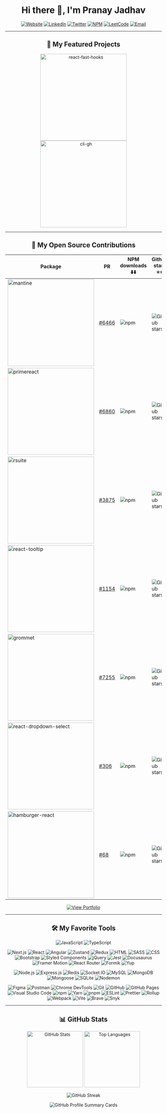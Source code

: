 <h1 align="center">Hi there 👋, I'm Pranay Jadhav</h1>

<p align="center">
  <a href="https://jpranays.netlify.app"><img src="https://img.shields.io/badge/Website-00C7B7?style=for-the-badge&logo=vercel&logoColor=white" alt="Website"></a>
  <a href="https://www.linkedin.com/in/jpranays"><img src="https://img.shields.io/badge/LinkedIn-0A66C2?style=for-the-badge&logo=linkedin&logoColor=white" alt="LinkedIn"></a>
  <a href="https://x.com/jpranays"><img src="https://img.shields.io/badge/Twitter-1DA1F2?style=for-the-badge&logo=x&logoColor=white" alt="Twitter"></a>
  <a href="https://www.npmjs.com/~jpranays"><img src="https://img.shields.io/badge/NPM-FC3939?style=for-the-badge&logo=npm&logoColor=white" alt="NPM"></a>
  <a href="https://leetcode.com/u/jpranays"><img src="https://img.shields.io/badge/LeetCode-FFA116?style=for-the-badge&logo=leetcode&logoColor=white" alt="LeetCode"></a>
    <a href="mailto:pranay1315@gmail.com"><img src="https://img.shields.io/badge/Email-D14836?style=for-the-badge&logo=gmail&logoColor=white" alt="Email"></a>
</p>

---

<h2 align="center">🤩 My Featured Projects</h2>

<p align="center">
  <a href="https://github.com/jpranays/react-fast-hooks">
    <img width="278" src="https://denvercoder1-github-readme-stats.vercel.app/api/pin/?username=jpranays&repo=react-fast-hooks&theme=dark&bg_color=0d1117&title_color=58a6ff&hide_border=false&icon_color=79c0ff&show_icons=false" alt="react-fast-hooks">
  </a>
  <a href="https://github.com/jpranays/cli-gh">
    <img width="278" src="https://denvercoder1-github-readme-stats.vercel.app/api/pin/?username=jpranays&repo=cli-gh&theme=dark&bg_color=0d1117&title_color=58a6ff&hide_border=false&icon_color=79c0ff&show_icons=false" alt="cli-gh">
  </a>
</p>

---

<h2 align="center">📘 My Open Source Contributions</h2>

<div align="center">

| Package | PR | NPM downloads ⬇️⬇️ | Github stars ⭐⭐ |
|--------|-----|--------------------|------------------|
| <a href="https://github.com/mantinedev/mantine"><img width="278" src="https://denvercoder1-github-readme-stats.vercel.app/api/pin/?username=mantinedev&repo=mantine&theme=dark&bg_color=0d1117&title_color=58a6ff&hide_border=false&icon_color=F8D866&show_icons=false" alt="mantine"></a> | [#6466](https://github.com/mantinedev/mantine/pull/6466) | ![npm](https://img.shields.io/npm/dm/@mantine/hooks) | ![GitHub stars](https://img.shields.io/github/stars/mantinedev/mantine) |
| <a href="https://github.com/primefaces/primereact"><img width="278" src="https://denvercoder1-github-readme-stats.vercel.app/api/pin/?username=primefaces&repo=primereact&theme=dark&bg_color=0d1117&title_color=58a6ff&hide_border=false&icon_color=F8D866" alt="primereact"></a> | [#6860](https://github.com/primefaces/primereact/pull/6860) | ![npm](https://img.shields.io/npm/dm/primereact) | ![GitHub stars](https://img.shields.io/github/stars/primefaces/primereact) |
| <a href="https://github.com/rsuite/rsuite"><img width="278" src="https://denvercoder1-github-readme-stats.vercel.app/api/pin/?username=rsuite&repo=rsuite&theme=dark&bg_color=0d1117&title_color=58a6ff&hide_border=false&icon_color=F8D866" alt="rsuite"></a> | [#3875](https://github.com/rsuite/rsuite/pull/3875) | ![npm](https://img.shields.io/npm/dm/rsuite) | ![GitHub stars](https://img.shields.io/github/stars/rsuite/rsuite) |
| <a href="https://github.com/ReactTooltip/react-tooltip"><img width="278" src="https://denvercoder1-github-readme-stats.vercel.app/api/pin/?username=ReactTooltip&repo=react-tooltip&theme=dark&bg_color=0d1117&title_color=58a6ff&hide_border=false&icon_color=F8D866" alt="react-tooltip"></a> | [#1154](https://github.com/ReactTooltip/react-tooltip/pull/1154) | ![npm](https://img.shields.io/npm/dm/react-tooltip) | ![GitHub stars](https://img.shields.io/github/stars/ReactTooltip/react-tooltip) |
| <a href="https://github.com/grommet/grommet"><img width="278" src="https://denvercoder1-github-readme-stats.vercel.app/api/pin/?username=grommet&repo=grommet&theme=dark&bg_color=0d1117&title_color=58a6ff&hide_border=false&icon_color=F8D866" alt="grommet"></a> | [#7255](https://github.com/grommet/grommet/pull/7255) | ![npm](https://img.shields.io/npm/dm/grommet) | ![GitHub stars](https://img.shields.io/github/stars/grommet/grommet) |
| <a href="https://github.com/sanusart/react-dropdown-select"><img width="278" src="https://denvercoder1-github-readme-stats.vercel.app/api/pin/?username=sanusart&repo=react-dropdown-select&theme=dark&bg_color=0d1117&title_color=58a6ff&hide_border=false&icon_color=F8D866" alt="react-dropdown-select"></a> | [#306](https://github.com/sanusart/react-dropdown-select/pull/306) | ![npm](https://img.shields.io/npm/dm/react-dropdown-select) | ![GitHub stars](https://img.shields.io/github/stars/sanusart/react-dropdown-select) |
| <a href="https://github.com/cyntler/hamburger-react"><img width="278" src="https://denvercoder1-github-readme-stats.vercel.app/api/pin/?username=cyntler&repo=hamburger-react&theme=dark&bg_color=0d1117&title_color=58a6ff&hide_border=false&icon_color=F8D866" alt="hamburger-react"></a> | [#68](https://github.com/cyntler/hamburger-react/pull/68) | ![npm](https://img.shields.io/npm/dm/hamburger-react) | ![GitHub stars](https://img.shields.io/github/stars/cyntler/hamburger-react) |

</div>


<p align="center">
  <a href="https://github.com/jpranays/pranay-portfolio?tab=readme-ov-file#pranay-sunil-jadhav" target="_blank" rel="noopener noreferrer">
    <img src="https://img.shields.io/badge/View%20Full%20Portfolio-181717?style=for-the-badge&logo=github&logoColor=white" alt="View Portfolio">
  </a>
</p>

---

<h2 align="center">🛠️ My Favorite Tools</h2>

<!-- 🧑‍💻 Languages -->
<p align="center">
  <img alt="JavaScript" src="https://img.shields.io/badge/JavaScript-F7DF1E.svg?logo=javascript&logoColor=black">
  <img alt="TypeScript" src="https://img.shields.io/badge/TypeScript-007ACC.svg?logo=typescript&logoColor=white">
</p>

<!-- 🎨 Front-end -->
<p align="center">
  <img alt="Next.js" src="https://img.shields.io/badge/Next.js-000000.svg?logo=next.js&logoColor=white">
  <img alt="React" src="https://img.shields.io/badge/React-20232a.svg?logo=react&logoColor=61DAFB">
  <img alt="Angular" src="https://img.shields.io/badge/Angular-DD0031.svg?logo=angular&logoColor=white">
  <img alt="Zustand" src="https://img.shields.io/badge/Zustand-000.svg?logo=zustand&logoColor=white">
  <img alt="Redux" src="https://img.shields.io/badge/Redux-764ABC.svg?logo=redux&logoColor=white">
  <img alt="HTML" src="https://img.shields.io/badge/HTML-E34F26.svg?logo=html5&logoColor=white">
  <img alt="SASS" src="https://img.shields.io/badge/SASS-cc6699.svg?logo=sass&logoColor=white">
  <img alt="CSS" src="https://img.shields.io/badge/CSS-1572B6.svg?logo=css3&logoColor=white">
  <img alt="Bootstrap" src="https://img.shields.io/badge/Bootstrap-7952B3.svg?logo=bootstrap&logoColor=white">
  <img alt="Styled Components" src="https://img.shields.io/badge/Styled--Components-DB7093?logo=styled-components&logoColor=white">
  <img alt="jQuery" src="https://img.shields.io/badge/jQuery-0769AD.svg?logo=jquery&logoColor=white">
  <img alt="Jest" src="https://img.shields.io/badge/Jest-C21325.svg?logo=jest&logoColor=white">
  <img alt="Docusaurus" src="https://img.shields.io/badge/Docusaurus-000000?logo=docusaurus&logoColor=white">
  <img alt="Framer Motion" src="https://img.shields.io/badge/Framer%20Motion-0081CB.svg?logo=framer&logoColor=white">
  <img alt="React Router" src="https://img.shields.io/badge/React%20Router-CA4245.svg?logo=react-router&logoColor=white">
  <img alt="Formik" src="https://img.shields.io/badge/Formik-0B1D3D.svg?logo=formik&logoColor=white">
  <img alt="Yup" src="https://img.shields.io/badge/Yup-0A4B8D.svg?logo=yup&logoColor=white">
</p>

<!-- ⚙️ Back-end -->
<p align="center">
  <img alt="Node.js" src="https://img.shields.io/badge/Node.js-339933.svg?logo=node.js&logoColor=white">
  <img alt="Express.js" src="https://img.shields.io/badge/Express.js-404d59.svg?logo=express&logoColor=white">
  <img alt="Redis" src="https://img.shields.io/badge/Redis-DC382D.svg?logo=redis&logoColor=white">
  <img alt="Socket.IO" src="https://img.shields.io/badge/Socket.IO-010101.svg?logo=socket.io&logoColor=white">
  <img alt="MySQL" src="https://img.shields.io/badge/MySQL-00758F.svg?logo=mysql&logoColor=white">
  <img alt="MongoDB" src="https://img.shields.io/badge/MongoDB-4ea94b.svg?logo=mongodb&logoColor=white">
  <img alt="Mongoose" src="https://img.shields.io/badge/Mongoose-880000.svg?logo=mongoose&logoColor=white">
  <img alt="SQLite" src="https://img.shields.io/badge/SQLite-003B57.svg?logo=sqlite&logoColor=white">
  <img alt="Nodemon" src="https://img.shields.io/badge/Nodemon-76D04B.svg?logo=nodemon&logoColor=white">
</p>

<!-- 🧰 Tools -->
<p  align="center">
  <img alt="Figma" src="https://img.shields.io/badge/Figma-F24E1E.svg?logo=figma&logoColor=white">
  <img alt="Postman" src="https://img.shields.io/badge/Postman-FF6C37.svg?logo=postman&logoColor=white">
  <img alt="Chrome DevTools" src="https://img.shields.io/badge/Chrome%20DevTools-4285F4.svg?logo=google-chrome&logoColor=white">
  <img alt="Git" src="https://img.shields.io/badge/Git-F05033.svg?logo=git&logoColor=white">
  <img alt="GitHub" src="https://img.shields.io/badge/GitHub-181717.svg?logo=github&logoColor=white">
  <img alt="GitHub Pages" src="https://img.shields.io/badge/GitHub%20Pages-327FC7.svg?logo=github&logoColor=white">
  <img alt="Visual Studio Code" src="https://img.shields.io/badge/Visual%20Studio%20Code-007ACC.svg?logo=visual-studio-code&logoColor=white">
  <img alt="npm" src="https://img.shields.io/badge/npm-CB3837.svg?logo=npm&logoColor=white">
  <img alt="Yarn" src="https://img.shields.io/badge/Yarn-2C8EBB.svg?logo=yarn&logoColor=white">
  <img alt="pnpm" src="https://img.shields.io/badge/pnpm-F69220.svg?logo=pnpm&logoColor=white">
  <img alt="ESLint" src="https://img.shields.io/badge/ESLint-4B3263.svg?logo=eslint&logoColor=white">
  <img alt="Prettier" src="https://img.shields.io/badge/Prettier-F7B93E.svg?logo=prettier&logoColor=black">
  <img alt="Rollup" src="https://img.shields.io/badge/Rollup-EC4A3F.svg?logo=rollup.js&logoColor=white">
  <img alt="Webpack" src="https://img.shields.io/badge/Webpack-8DD6F9.svg?logo=webpack&logoColor=black">
  <img alt="Vite" src="https://img.shields.io/badge/Vite-646CFF.svg?logo=vite&logoColor=white"/>
  <img alt="Brave" src="https://img.shields.io/badge/Brave-FF5900.svg?logo=brave&logoColor=white">
  <img alt="Snyk" src="https://img.shields.io/badge/Snyk-4F86F7.svg?logo=snyk&logoColor=white">
</p>

---

<h2 align="center">📊 GitHub Stats</h2>

<p align="center">
  <img height="180em" src="https://github-readme-stats.vercel.app/api?username=jpranays&show_icons=true&theme=dark&bg_color=0d1117&title_color=58a6ff&icon_color=79c0ff&hide_border=false" alt="GitHub Stats"/>
  <img height="180em" src="https://github-readme-stats.vercel.app/api/top-langs/?username=jpranays&layout=compact&theme=dark&bg_color=0d1117&title_color=58a6ff&hide_border=false" alt="Top Languages"/>
</p>

<p align="center">
  <img src="https://github-readme-streak-stats.herokuapp.com?user=jpranays&theme=dark&background=0D1117&ring=58a6ff&fire=FF6C37&currStreakNum=FFFFFF&sideLabels=FFFFFF&dates=AAAAAA&hide_border=false" alt="GitHub Streak"/>
</p>



<p align="center">
  <img src="https://github-profile-summary-cards.vercel.app/api/cards/profile-details?username=jpranays&theme=dark" alt="GitHub Profile Summary Cards"/>
</p>
